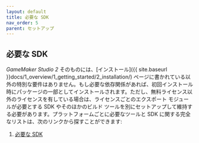 ```yaml
---
layout: default
title: 必要な SDK
nav_order: 5
parent: セットアップ
---
```


## 必要な SDK

*GameMaker Studio 2* そのものには、[インストール]({{ site.baseurl }}docs/1_overview/1_getting_started/2_installation/) ページに書かれている以外の特別な要件はありません。もし必要な依存関係があれば、初回インストール時にパッケージの一部としてインストールされます。ただし、無料ライセンス以外のライセンスを有している場合は、ライセンスごとのエクスポート モジュールが必要とする SDK やそのほかのビルド ツールを別にセットアップして維持する必要があります。プラットフォームごとに必要なツールと SDK に関する完全なリストは、次のリンクから探すことができます:

<ol class="mx-8">
<li><a href="http://help.yoyogames.com/hc/en-us/articles/227860547-Required-SDKs" target="_blank" rel="noopener"><span class="list_link">必要な SDK</span></a></li>
</ol>
